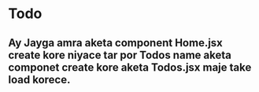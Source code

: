 # Todo

## Ay Jayga amra aketa component Home.jsx create kore niyace tar por Todos name aketa componet create kore aketa Todos.jsx maje take load korece.
